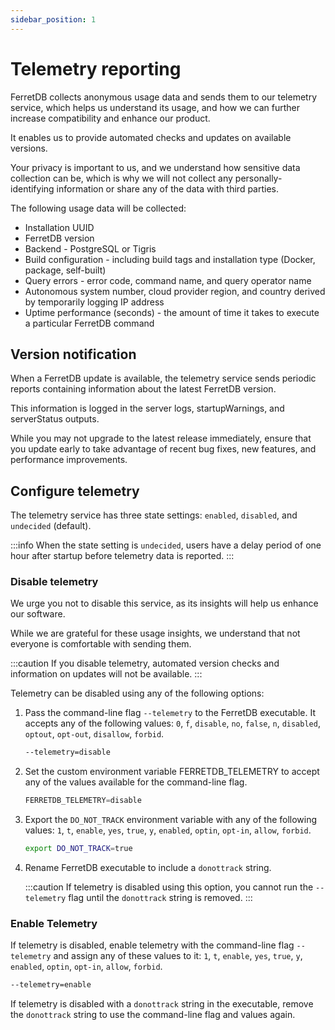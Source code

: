 ```yaml
---
sidebar_position: 1
---
```


# Telemetry reporting

FerretDB collects anonymous usage data and sends them to our telemetry service, which helps us understand its usage, and how we can further increase compatibility and enhance our product.

It enables us to provide automated checks and updates on available versions.

Your privacy is important to us, and we understand how sensitive data collection can be, which is why we will not collect any personally-identifying information or share any of the data with third parties.

The following usage data will be collected:

* Installation UUID
* FerretDB version
* Backend - PostgreSQL or Tigris
* Build configuration - including build tags and installation type (Docker, package, self-built)
* Query errors - error code, command name, and query operator name
* Autonomous system number, cloud provider region, and country derived by temporarily logging IP address
* Uptime performance (seconds) - the amount of time it takes to execute a particular FerretDB command

## Version notification

When a FerretDB update is available, the telemetry service sends periodic reports containing information about the latest FerretDB version.

This information is logged in the server logs, startupWarnings, and serverStatus outputs.

While you may not upgrade to the latest release immediately, ensure that you update early to take advantage of recent bug fixes, new features, and performance improvements.

## Configure telemetry

The telemetry service has three state settings: `enabled`, `disabled`, and `undecided` (default).

:::info
When the state setting is `undecided`, users have a delay period of one hour after startup before telemetry data is reported.
:::

### Disable telemetry

We urge you not to disable this service, as its insights will help us enhance our software.

While we are grateful for these usage insights, we understand that not everyone is comfortable with sending them.

:::caution
If you disable telemetry, automated version checks and information on updates will not be available.
:::

Telemetry can be disabled using any of the following options:

1. Pass the command-line flag `--telemetry` to the FerretDB executable.
It accepts any of the following values: `0`, `f`, `disable`, `no`, `false`, `n`, `disabled`, `optout`, `opt-out`, `disallow`, `forbid`.

   ```sh
   --telemetry=disable
   ```

2. Set the custom environment variable FERRETDB_TELEMETRY to accept any of the values available for the command-line flag.

   ```js
   FERRETDB_TELEMETRY=disable
   ```

3. Export the `DO_NOT_TRACK` environment variable with any of the following values: `1`, `t`, `enable`, `yes`, `true`, `y`, `enabled`, `optin`, `opt-in`, `allow`, `forbid`.

   ```sh
   export DO_NOT_TRACK=true
   ```

4. Rename FerretDB executable to include a `donottrack` string.

   :::caution
   If telemetry is disabled using this option, you cannot run the `--telemetry` flag until the `donottrack` string is removed.
   :::

### Enable Telemetry

If telemetry is disabled, enable telemetry with the command-line flag `--telemetry` and assign any of these values to it: `1`, `t`, `enable`, `yes`, `true`, `y`, `enabled`, `optin`, `opt-in`, `allow`, `forbid`.

```sh
--telemetry=enable
```

If telemetry is disabled with a `donottrack` string in the executable, remove the `donottrack` string to use the command-line flag and values again.
